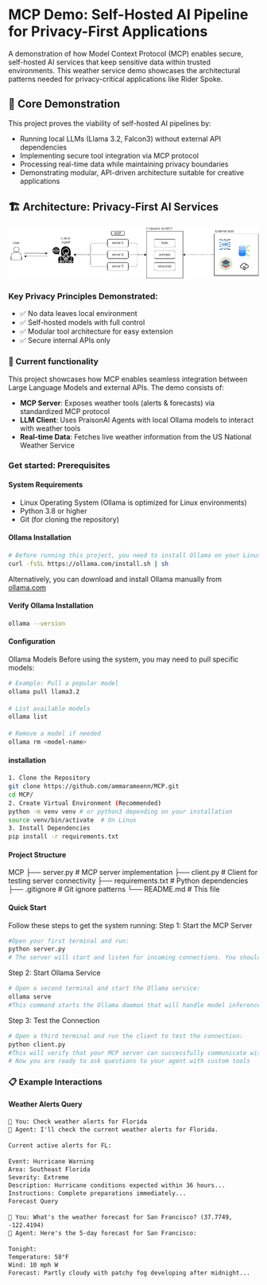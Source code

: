 # MCP Demo: Self-Hosted AI Pipeline for Privacy-First Applications

A demonstration of how Model Context Protocol (MCP) enables secure, self-hosted AI services that keep sensitive data within trusted environments. This weather service demo showcases the architectural patterns needed for privacy-critical applications like Rider Spoke.

## 🎯 Core Demonstration

This project proves the viability of self-hosted AI pipelines by:

- Running local LLMs (Llama 3.2, Falcon3) without external API dependencies
- Implementing secure tool integration via MCP protocol
- Processing real-time data while maintaining privacy boundaries
- Demonstrating modular, API-driven architecture suitable for creative applications

## 🏗️ Architecture: Privacy-First AI Services
![MCP Architecture](MCP.drawio.png)

### Key Privacy Principles Demonstrated:

- ✅ No data leaves local environment
- ✅ Self-hosted models with full control
- ✅ Modular tool architecture for easy extension
- ✅ Secure internal APIs only

### 🎯 Current functionality
This project showcases how MCP enables seamless integration between Large Language Models and external APIs. The demo consists of:

- **MCP Server**: Exposes weather tools (alerts & forecasts) via standardized MCP protocol
- **LLM Client**: Uses PraisonAI Agents with local Ollama models to interact with weather tools
- **Real-time Data**: Fetches live weather information from the US National Weather Service

### Get started: Prerequisites
#### System Requirements

- Linux Operating System (Ollama is optimized for Linux environments)
- Python 3.8 or higher
- Git (for cloning the repository)

#### Ollama Installation

```bash
# Before running this project, you need to install Ollama on your Linux system:
curl -fsSL https://ollama.com/install.sh | sh
```
Alternatively, you can download and install Ollama manually from [ollama.com](https://ollama.com/download/linux)

#### Verify Ollama Installation
```bash
ollama --version
```
#### Configuration
Ollama Models
Before using the system, you may need to pull specific models:
```bash
# Example: Pull a popular model
ollama pull llama3.2

# List available models
ollama list

# Remove a model if needed
ollama rm <model-name>
```

#### installation
```bash
1. Clone the Repository
git clone https://github.com/ammarameenn/MCP.git
cd MCP/
2. Create Virtual Environment (Recommended)
python -m venv venv # or python3 depending on your installation
source venv/bin/activate  # On Linux
3. Install Dependencies
pip install -r requirements.txt
```

#### Project Structure
MCP
├── server.py          # MCP server implementation
├── client.py          # Client for testing server connectivity
├── requirements.txt   # Python dependencies
├── .gitignore        # Git ignore patterns
└── README.md         # This file

#### Quick Start
Follow these steps to get the system running:
Step 1: Start the MCP Server
```bash
#Open your first terminal and run:
python server.py
# The server will start and listen for incoming connections. You should see output indicating the server is running.
```
Step 2: Start Ollama Service
```bash
# Open a second terminal and start the Ollama service:
ollama serve
#This command starts the Ollama daemon that will handle model inference requests. Keep this terminal open while using the system.
```
Step 3: Test the Connection
```bash
# Open a third terminal and run the client to test the connection:
python client.py
#This will verify that your MCP server can successfully communicate with Ollama.
# Now you are ready to ask questions to your agent with custom tools
```


### 📋 Example Interactions
#### Weather Alerts Query
```
🧑 You: Check weather alerts for Florida
🤖 Agent: I'll check the current weather alerts for Florida.

Current active alerts for FL:

Event: Hurricane Warning
Area: Southeast Florida
Severity: Extreme
Description: Hurricane conditions expected within 36 hours...
Instructions: Complete preparations immediately...
Forecast Query

🧑 You: What's the weather forecast for San Francisco? (37.7749, -122.4194)
🤖 Agent: Here's the 5-day forecast for San Francisco:

Tonight:
Temperature: 58°F
Wind: 10 mph W
Forecast: Partly cloudy with patchy fog developing after midnight...
```
